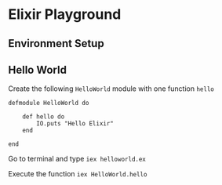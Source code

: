 # Elixir Playground

## Environment Setup

## Hello World

Create the following `HelloWorld` module with one function `hello` 

```
defmodule HelloWorld do
	
	def hello do
		IO.puts "Hello Elixir"
	end

end
```

Go to terminal and type
`iex helloworld.ex`


Execute the function
`iex HelloWorld.hello`